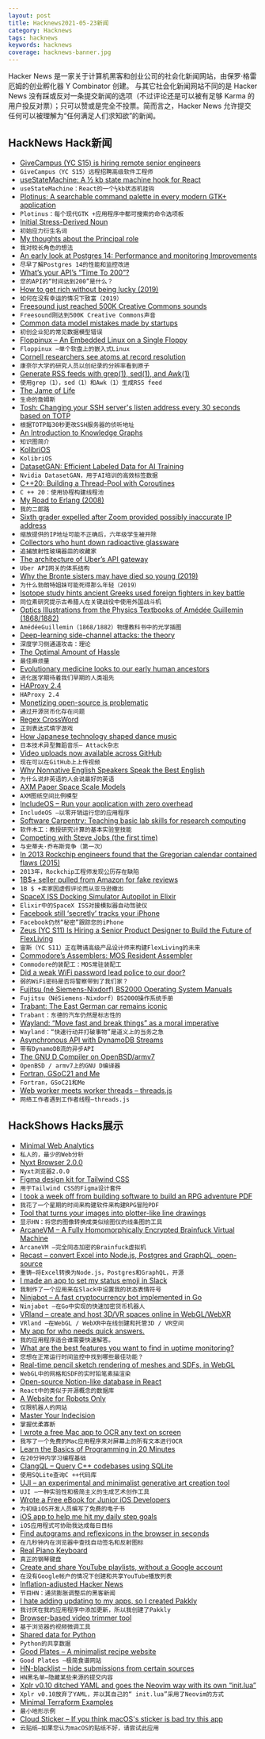 ```yaml
---
layout: post
title: Hacknews2021-05-23新闻
category: Hacknews
tags: hacknews
keywords: hacknews
coverage: hacknews-banner.jpg
---
```


Hacker News 是一家关于计算机黑客和创业公司的社会化新闻网站，由保罗·格雷厄姆的创业孵化器 Y Combinator 创建。
与其它社会化新闻网站不同的是 Hacker News 没有踩或反对一条提交新闻的选项（不过评论还是可以被有足够 Karma 的用户投反对票）；只可以赞或是完全不投票。简而言之，Hacker News 允许提交任何可以被理解为“任何满足人们求知欲”的新闻。

## HackNews Hack新闻


- [GiveCampus (YC S15) is hiring remote senior engineers](https://jobs.lever.co/givecampus/44af3199-546a-404a-95fd-a097ef37e915)
- `GiveCampus（YC S15）远程招聘高级软件工程师`
- [useStateMachine: A ½ kb state machine hook for React](https://github.com/cassiozen/useStateMachine)
- `useStateMachine：React的一个½kb状态机挂钩`
- [Plotinus: A searchable command palette in every modern GTK+ application](https://github.com/p-e-w/plotinus)
- `Plotinus：每个现代GTK +应用程序中都可搜索的命令选项板`
- [Initial Stress-Derived Noun](https://en.wikipedia.org/wiki/Initial-stress-derived_noun)
- `初始应力衍生名词`
- [My thoughts about the Principal role](https://www.galiglobal.com/blog/2021/20210313-The-principal-role.html)
- `我对校长角色的想法`
- [An early look at Postgres 14: Performance and monitoring Improvements](https://pganalyze.com/blog/postgres-14-performance-monitoring)
- `尽早了解Postgres 14的性能和监控改进`
- [What’s your API’s “Time To 200”?](https://shkspr.mobi/blog/2021/05/whats-your-apis-time-to-200/)
- `您的API的“时间达到200”是什么？`
- [How to get rich without being lucky (2019)](https://nav.al/rich)
- `如何在没有幸运的情况下致富（2019）`
- [Freesound just reached 500K Creative Commons sounds](https://blog.freesound.org/?p=1340)
- `Freesound刚达到500K Creative Commons声音`
- [Common data model mistakes made by startups](https://www.metabase.com/learn/data-diet/analytics/data-model-mistakes.html)
- `初创企业犯的常见数据模型错误`
- [Floppinux – An Embedded Linux on a Single Floppy](https://bits.p1x.in/floppinux-an-embedded-linux-on-a-single-floppy/)
- `Floppinux –单个软盘上的嵌入式Linux`
- [Cornell researchers see atoms at record resolution](https://news.cornell.edu/stories/2021/05/cornell-researchers-see-atoms-record-resolution)
- `康奈尔大学的研究人员以创纪录的分辨率看到原子`
- [Generate RSS feeds with grep(1), sed(1), and Awk(1)](https://www.romanzolotarev.com/rssg.html)
- `使用grep（1），sed（1）和Awk（1）生成RSS feed`
- [The Jame of Life](https://buttondown.email/hillelwayne/archive/the-jame-of-life/)
- `生命的詹姆斯`
- [Tosh: Changing your SSH server's listen address every 30 seconds based on TOTP](https://github.com/mikroskeem/tosh)
- `根据TOTP每30秒更改SSH服务器的侦听地址`
- [An Introduction to Knowledge Graphs](http://ai.stanford.edu/blog/introduction-to-knowledge-graphs/)
- `知识图简介`
- [KolibriOS](http://www.kolibrios.org/en/)
- `KolibriOS`
- [DatasetGAN: Efficient Labeled Data for AI Training](https://nv-tlabs.github.io/datasetGAN/)
- `Nvidia DatasetGAN，用于AI培训的高效标签数据`
- [C++20: Building a Thread-Pool with Coroutines](https://blog.eiler.eu/posts/20210512/)
- `C ++ 20：使用协程构建线程池`
- [My Road to Erlang (2008)](https://prog21.dadgum.com/22.html)
- `我的二郎路`
- [Sixth grader expelled after Zoom provided possibly inaccurate IP address](https://www.ajc.com/news/gwinnett-student-challenges-suspension-over-zoom-bombing-allegations/UMQAYE3COVAB3DE4M2Q6QPHVCI/)
- `缩放提供的IP地址可能不正确后，六年级学生被开除`
- [Collectors who hunt down radioactive glassware](https://www.atlasobscura.com/articles/uranium-glass-radioactive-plates-cups.html)
- `追捕放射性玻璃器皿的收藏家`
- [The architecture of Uber’s API gateway](https://eng.uber.com/architecture-api-gateway/)
- `Uber API网关的体系结构`
- [Why the Bronte sisters may have died so young (2019)](https://www.yorkshirepost.co.uk/lifestyle/why-bronte-sisters-died-so-young-1757920)
- `为什么勃朗特姐妹可能死得那么年轻（2019）`
- [Isotope study hints ancient Greeks used foreign fighters in key battle](https://www.newscientist.com/article/2277380-isotope-study-hints-ancient-greeks-used-foreign-fighters-in-key-battle/?utm_campaign=RSS%7CNSNS&utm_source=NSNS&utm_medium=RSS&utm_content=news)
- `同位素研究提示古希腊人在关键战役中使用外国战斗机`
- [Optics Illustrations from the Physics Textbooks of Amédée Guillemin (1868/1882)](https://publicdomainreview.org/collection/optics-illustrations-from-the-physics-textbooks-of-amedee-guillemin-1868-1882)
- `AmédéeGuillemin（1868/1882）物理教科书中的光学插图`
- [Deep-learning side-channel attacks: the theory](https://elie.net/blog/security/hacker-guide-to-deep-learning-side-channel-attacks-the-theory/)
- `深度学习侧通道攻击：理论`
- [The Optimal Amount of Hassle](https://www.collaborativefund.com/blog/the-optimal-amount-of-hassle/)
- `最佳麻烦量`
- [Evolutionary medicine looks to our early human ancestors](https://phys.org/news/2021-05-evolutionary-medicine-early-human-ancestors.html)
- `进化医学期待着我们早期的人类祖先`
- [HAProxy 2.4](https://www.haproxy.com/blog/announcing-haproxy-2-4/)
- `HAProxy 2.4`
- [Monetizing open-source is problematic](https://marak.com/blog/2021-04-25-monetizing-open-source-is-problematic)
- `通过开源货币化存在问题`
- [Regex Cross­Word](https://regexcrossword.com/)
- `正则表达式填字游戏`
- [How Japanese technology shaped dance music](https://www.attackmagazine.com/features/long-read/how-japanese-technology-shaped-dance-music/)
- `日本技术异型舞蹈音乐– Attack杂志`
- [Video uploads now available across GitHub](https://github.blog/2021-05-13-video-uploads-available-github/)
- `现在可以在GitHub上上传视频`
- [Why Nonnative English Speakers Speak the Best English](https://www.npr.org/sections/goatsandsoda/2021/04/25/989765565/tower-of-babble-non-native-speakers-navigate-the-world-of-good-and-bad-english)
- `为什么说非英语的人会说最好的英语`
- [AXM Paper Space Scale Models](https://axmpaperspacescalemodels.com/)
- `AXM图纸空间比例模型`
- [IncludeOS – Run your application with zero overhead](https://www.includeos.org/)
- `IncludeOS –以零开销运行您的应用程序`
- [Software Carpentry: Teaching basic lab skills for research computing](https://software-carpentry.org/)
- `软件木工：教授研究计算的基本实验室技能`
- [Competing with Steve Jobs (the first time)](https://hardcoresoftware.learningbyshipping.com/p/008-competing-with-steve-jobs-the)
- `与史蒂夫·乔布斯竞争（第一次）`
- [In 2013 Rockchip engineers found that the Gregorian calendar contained flaws (2015)](https://git.kernel.org/pub/scm/linux/kernel/git/torvalds/linux.git/commit/?id=f076ef44a44d02ed91543f820c14c2c7dff53716)
- `2013年，Rockchip工程师发现公历存在缺陷`
- [1B$+ seller pulled from Amazon for fake reviews](https://www.amazon.com/stores/Aukey/Aukey/page/B4F70606-6B67-46A0-BD18-938B37E59982)
- `1B $ +卖家因虚假评论而从亚马逊撤出`
- [SpaceX ISS Docking Simulator Autopilot in Elixir](https://github.com/obivan/autopilot)
- `Elixir中的SpaceX ISS对接模拟器自动驾驶仪`
- [Facebook still ‘secretly’ tracks your iPhone](https://www.forbes.com/sites/zakdoffman/2021/05/22/apple-user-warning-how-to-stop-facebook-secretly-tracking-your-iphone-ipad/)
- `Facebook仍然“秘密”跟踪您的iPhone`
- [Zeus (YC S11) Is Hiring a Senior Product Designer to Build the Future of FlexLiving](item?id=27252965)
- `宙斯（YC S11）正在聘请高级产品设计师来构建FlexLiving的未来`
- [Commodore’s Assemblers: MOS Resident Assembler](https://www.pagetable.com/?p=1522)
- `Commodore的装配工：MOS常驻装配工`
- [Did a weak WiFi password lead police to our door?](https://www.bbc.co.uk/news/technology-57156799)
- `弱的WiFi密码是否将警察带到了我们家？`
- [Fujitsu (né Siemens-Nixdorf) BS2000 Operating System Manuals](https://bs2manuals.ts.fujitsu.com/index_en)
- `Fujitsu（NéSiemens-Nixdorf）BS2000操作系统手册`
- [Trabant: The East German car remains iconic](https://www.dw.com/en/trabant-the-east-german-car-remains-iconic/a-41251024)
- `Trabant：东德的汽车仍然是标志性的`
- [Wayland: “Move fast and break things” as a moral imperative](https://rentry.co/pa2a3)
- `Wayland：“快速行动并打破事物”是道义上的当务之急`
- [Asynchronous API with DynamoDB Streams](https://medium.com/nerd-for-tech/asynchronous-api-with-dynamodb-streams-4117776f2fa4)
- `带有DynamoDB流的异步API`
- [The GNU D Compiler on OpenBSD/armv7](https://briancallahan.net/blog/20210522.html)
- `OpenBSD / armv7上的GNU D编译器`
- [Fortran, GSoC21 and Me](https://rgoswami.me/posts/fortran-gsoc-me/)
- `Fortran，GSoC21和Me`
- [Web worker meets worker threads – threads.js](https://threads.js.org/)
- `网络工作者遇到工作者线程–threads.js`


## HackShows Hacks展示

- [ Minimal Web Analytics](https://github.com/christian-fei/minimal-analytics)
- `私人的，最少的Web分析`
- [ Nyxt Browser 2.0.0](https://nyxt.atlas.engineer/article/release-2.0.0.org)
- `Nyxt浏览器2.0.0`
- [ Figma design kit for Tailwind CSS](https://tailwind-figma.com/)
- `用于Tailwind CSS的Figma设计套件`
- [ I took a week off from building software to build an RPG adventure PDF](https://wealdham.timvdalen.nl/?src=hn)
- `我花了一个星期的时间来构建软件来构建RPG冒险PDF`
- [ Tool that turns your images into plotter-like line drawings](https://javier.xyz/pintr/)
- `显示HN：将您的图像转换成类似绘图仪的线条图的工具`
- [ ArcaneVM – A Fully Homomorphically Encrypted Brainfuck Virtual Machine](https://github.com/f-prime/arcanevm)
- `ArcaneVM –完全同态加密的Brainfuck虚拟机`
- [ Recast – convert Excel into Node.js, Postgres and GraphQL, open-source](https://recast.amplication.com)
- `重铸–将Excel转换为Node.js，Postgres和GraphQL，开源`
- [ I made an app to set my status emoji in Slack](https://slacklunchstatus.com)
- `我制作了一个应用来在Slack中设置我的状态表情符号`
- [ Ninjabot – A fast cryptocurrency bot implemented in Go](https://github.com/rodrigo-brito/ninjabot)
- `Ninjabot –在Go中实现的快速加密货币机器人`
- [ VRland – create and host 3D/VR spaces online in WebGL/WebXR](https://vrland.io/)
- `VRland –在WebGL / WebXR中在线创建和托管3D / VR空间`
- [ My app for who needs quick answers.](https://apps.apple.com/us/app/ask-widget/id1540513070)
- `我的应用程序适合谁需要快速解答。`
- [ What are the best features you want to find in uptime monitoring?](https://odown.io)
- `您想在正常运行时间监控中找到哪些最佳功能？`
- [ Real-time pencil sketch rendering of meshes and SDFs, in WebGL](https://pencil-sketching.vercel.app/)
- `WebGL中的网格和SDF的实时铅笔素描渲染`
- [ Open-source Notion-like database in React](https://github.com/archit-p/editable-react-table)
- `React中的类似于开源概念的数据库`
- [ A Website for Robots Only](https://robotonlywebsite.com/)
- `仅限机器人的网站`
- [ Master Your Indecision](https://qdngame.com/)
- `掌握优柔寡断`
- [ I wrote a free Mac app to OCR any text on screen](https://github.com/schappim/macOCR)
- `我写了一个免费的Mac应用程序来对屏幕上的所有文本进行OCR`
- [ Learn the Basics of Programming in 20 Minutes](https://easylang.online/apps/tutorial_learn_programming.html)
- `在20分钟内学习编程基础`
- [ ClangQL – Query C++ codebases using SQLite](https://github.com/frabert/ClangQL)
- `使用SQLite查询C ++代码库`
- [ UJI – an experimental and minimalist generative art creation tool](https://doersino.github.io/uji/)
- `UJI –一种实验性和极简主义的生成艺术创作工具`
- [ Wrote a Free eBook for Junior iOS Developers](item?id=27248724)
- `为初级iOS开发人员编写了免费的电子书`
- [ iOS app to help me hit my daily step goals](item?id=27248703)
- `iOS应用程式可协助我达成每日目标`
- [ Find autograms and reflexicons in the browser in seconds](https://adrianton3.github.io/autograms/)
- `在几秒钟内在浏览器中查找自动签名和反射图标`
- [ Real Piano Keyboard](https://play.google.com/store/apps/details?id=ro.florinm.simplepianokeyboard)
- `真正的钢琴键盘`
- [ Create and share YouTube playlists, without a Google account](https://www.youlist.tv)
- `在没有Google帐户的情况下创建和共享YouTube播放列表`
- [ Inflation-adjusted Hacker News](https://instruments.digital/inflation-adjusted-hn/)
- `节目HN：通货膨胀调整后的黑客新闻`
- [ I hate adding updating to my apps, so I created Pakkly](https://pakkly.com)
- `我讨厌在我的应用程序中添加更新，所以我创建了Pakkly`
- [ Browser-based video trimmer tool](https://mastershot.app/tools/video-trimmer)
- `基于浏览器的视频微调工具`
- [ Shared data for Python](https://github.com/pyrustic/shared)
- `Python的共享数据`
- [ Good Plates – A minimalist recipe website](https://findgoodplates.com/)
- `Good Plates –极简食谱网站`
- [ HN-blacklist – hide submissions from certain sources](https://github.com/booleandilemma/hn-blacklist)
- `HN黑名单–隐藏某些来源的提交内容`
- [ Xplr v0.10 ditched YAML and goes the Neovim way with its own “init.lua”](https://github.com/sayanarijit/xplr/discussions/183)
- `Xplr v0.10放弃了YAML，并以其自己的“ init.lua”采用了Neovim的方式`
- [ Minimal Terraform Examples](https://github.com/ContainerSolutions/terraform-examples)
- `最小地形示例`
- [ Cloud Sticker – If you think macOS's sticker is bad try this app](https://apps.apple.com/us/app/cloud-sticker/id1482080766?ref=producthunt)
- `云贴纸–如果您认为macOS的贴纸不好，请尝试此应用`

